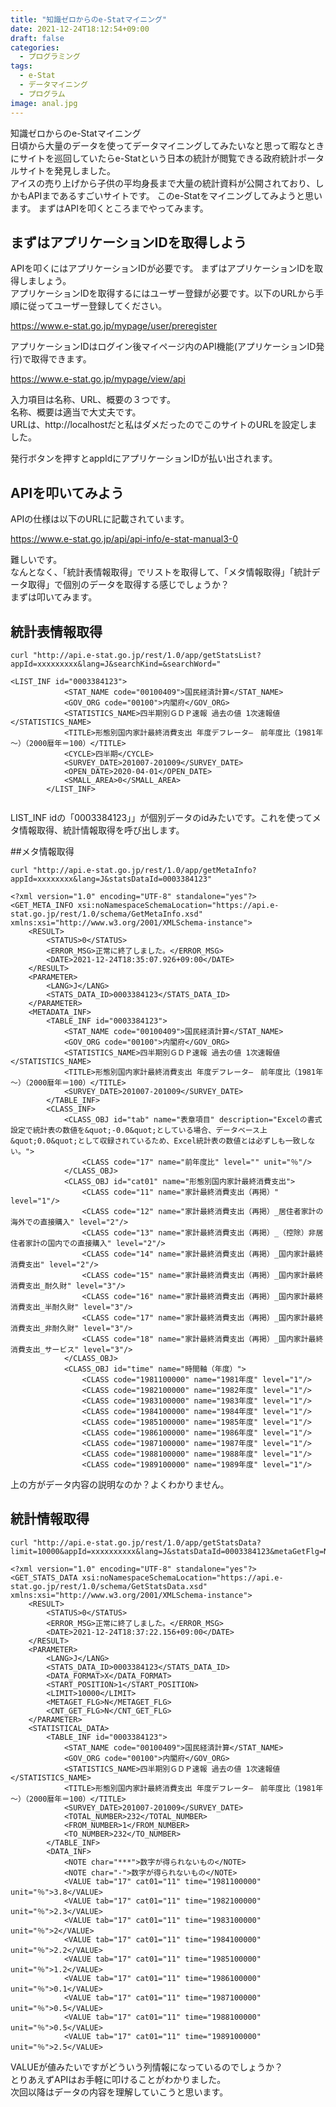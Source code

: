 ```yaml
---
title: "知識ゼロからのe-Statマイニング"
date: 2021-12-24T18:12:54+09:00
draft: false 
categories:
  - プログラミング
tags:
  - e-Stat 
  - データマイニング
  - プログラム
image: anal.jpg
---
```

知識ゼロからのe-Statマイニング  
日頃から大量のデータを使ってデータマイニングしてみたいなと思って暇なときにサイトを巡回していたらe-Statという日本の統計が閲覧できる政府統計ポータルサイトを発見しました。  
アイスの売り上げから子供の平均身長まで大量の統計資料が公開されており、しかもAPIまであるすごいサイトです。 このe-Statをマイニングしてみようと思います。
まずはAPIを叩くところまでやってみます。  

## まずはアプリケーションIDを取得しよう

APIを叩くにはアプリケーションIDが必要です。 
まずはアプリケーションIDを取得しましょう。  
アプリケーションIDを取得するにはユーザー登録が必要です。以下のURLから手順に従ってユーザー登録してください。  

https://www.e-stat.go.jp/mypage/user/preregister

アプリケーションIDはログイン後マイページ内のAPI機能(アプリケーションID発行)で取得できます。  

https://www.e-stat.go.jp/mypage/view/api

入力項目は名称、URL、概要の３つです。  
名称、概要は適当で大丈夫です。  
URLは、http://localhostだと私はダメだったのでこのサイトのURLを設定しました。  

発行ボタンを押すとappIdにアプリケーションIDが払い出されます。  

## APIを叩いてみよう
APIの仕様は以下のURLに記載されています。  

https://www.e-stat.go.jp/api/api-info/e-stat-manual3-0

難しいです。  
なんとなく、「統計表情報取得」でリストを取得して、「メタ情報取得」「統計データ取得」で個別のデータを取得する感じでしょうか？  
まずは叩いてみます。

## 統計表情報取得

```
curl "http://api.e-stat.go.jp/rest/1.0/app/getStatsList?appId=xxxxxxxxx&lang=J&searchKind=&searchWord="

<LIST_INF id="0003384123">
            <STAT_NAME code="00100409">国民経済計算</STAT_NAME>
            <GOV_ORG code="00100">内閣府</GOV_ORG>
            <STATISTICS_NAME>四半期別ＧＤＰ速報 過去の値 1次速報値</STATISTICS_NAME>
            <TITLE>形態別国内家計最終消費支出 年度デフレータ—　前年度比（1981年～）（2000暦年＝100）</TITLE>
            <CYCLE>四半期</CYCLE>
            <SURVEY_DATE>201007-201009</SURVEY_DATE>
            <OPEN_DATE>2020-04-01</OPEN_DATE>
            <SMALL_AREA>0</SMALL_AREA>
        </LIST_INF>


```
LIST_INF idの「0003384123」」が個別データのidみたいです。これを使ってメタ情報取得、統計情報取得を呼び出します。  

##メタ情報取得  
```
curl "http://api.e-stat.go.jp/rest/1.0/app/getMetaInfo?appId=xxxxxxxx&lang=J&statsDataId=0003384123"

<?xml version="1.0" encoding="UTF-8" standalone="yes"?>
<GET_META_INFO xsi:noNamespaceSchemaLocation="https://api.e-stat.go.jp/rest/1.0/schema/GetMetaInfo.xsd" xmlns:xsi="http://www.w3.org/2001/XMLSchema-instance">
    <RESULT>
        <STATUS>0</STATUS>
        <ERROR_MSG>正常に終了しました。</ERROR_MSG>
        <DATE>2021-12-24T18:35:07.926+09:00</DATE>
    </RESULT>
    <PARAMETER>
        <LANG>J</LANG>
        <STATS_DATA_ID>0003384123</STATS_DATA_ID>
    </PARAMETER>
    <METADATA_INF>
        <TABLE_INF id="0003384123">
            <STAT_NAME code="00100409">国民経済計算</STAT_NAME>
            <GOV_ORG code="00100">内閣府</GOV_ORG>
            <STATISTICS_NAME>四半期別ＧＤＰ速報 過去の値 1次速報値</STATISTICS_NAME>
            <TITLE>形態別国内家計最終消費支出 年度デフレータ—　前年度比（1981年～）（2000暦年＝100）</TITLE>
            <SURVEY_DATE>201007-201009</SURVEY_DATE>
        </TABLE_INF>
        <CLASS_INF>
            <CLASS_OBJ id="tab" name="表章項目" description="Excelの書式設定で統計表の数値を&quot;-0.0&quot;としている場合、データベース上&quot;0.0&quot;として収録されているため、Excel統計表の数値とは必ずしも一致しない。">
                <CLASS code="17" name="前年度比" level="" unit="％"/>
            </CLASS_OBJ>
            <CLASS_OBJ id="cat01" name="形態別国内家計最終消費支出">
                <CLASS code="11" name="家計最終消費支出（再掲）" level="1"/>
                <CLASS code="12" name="家計最終消費支出（再掲）_居住者家計の海外での直接購入" level="2"/>
                <CLASS code="13" name="家計最終消費支出（再掲）_（控除）非居住者家計の国内での直接購入" level="2"/>
                <CLASS code="14" name="家計最終消費支出（再掲）_国内家計最終消費支出" level="2"/>
                <CLASS code="15" name="家計最終消費支出（再掲）_国内家計最終消費支出_耐久財" level="3"/>
                <CLASS code="16" name="家計最終消費支出（再掲）_国内家計最終消費支出_半耐久財" level="3"/>
                <CLASS code="17" name="家計最終消費支出（再掲）_国内家計最終消費支出_非耐久財" level="3"/>
                <CLASS code="18" name="家計最終消費支出（再掲）_国内家計最終消費支出_サービス" level="3"/>
            </CLASS_OBJ>
            <CLASS_OBJ id="time" name="時間軸（年度）">
                <CLASS code="1981100000" name="1981年度" level="1"/>
                <CLASS code="1982100000" name="1982年度" level="1"/>
                <CLASS code="1983100000" name="1983年度" level="1"/>
                <CLASS code="1984100000" name="1984年度" level="1"/>
                <CLASS code="1985100000" name="1985年度" level="1"/>
                <CLASS code="1986100000" name="1986年度" level="1"/>
                <CLASS code="1987100000" name="1987年度" level="1"/>
                <CLASS code="1988100000" name="1988年度" level="1"/>
                <CLASS code="1989100000" name="1989年度" level="1"/>

```
上の方がデータ内容の説明なのか？よくわかりません。  

## 統計情報取得
```
curl "http://api.e-stat.go.jp/rest/1.0/app/getStatsData?limit=10000&appId=xxxxxxxxxx&lang=J&statsDataId=0003384123&metaGetFlg=N&cntGetFlg=N"

<?xml version="1.0" encoding="UTF-8" standalone="yes"?>
<GET_STATS_DATA xsi:noNamespaceSchemaLocation="https://api.e-stat.go.jp/rest/1.0/schema/GetStatsData.xsd" xmlns:xsi="http://www.w3.org/2001/XMLSchema-instance">
    <RESULT>
        <STATUS>0</STATUS>
        <ERROR_MSG>正常に終了しました。</ERROR_MSG>
        <DATE>2021-12-24T18:37:22.156+09:00</DATE>
    </RESULT>
    <PARAMETER>
        <LANG>J</LANG>
        <STATS_DATA_ID>0003384123</STATS_DATA_ID>
        <DATA_FORMAT>X</DATA_FORMAT>
        <START_POSITION>1</START_POSITION>
        <LIMIT>10000</LIMIT>
        <METAGET_FLG>N</METAGET_FLG>
        <CNT_GET_FLG>N</CNT_GET_FLG>
    </PARAMETER>
    <STATISTICAL_DATA>
        <TABLE_INF id="0003384123">
            <STAT_NAME code="00100409">国民経済計算</STAT_NAME>
            <GOV_ORG code="00100">内閣府</GOV_ORG>
            <STATISTICS_NAME>四半期別ＧＤＰ速報 過去の値 1次速報値</STATISTICS_NAME>
            <TITLE>形態別国内家計最終消費支出 年度デフレータ—　前年度比（1981年～）（2000暦年＝100）</TITLE>
            <SURVEY_DATE>201007-201009</SURVEY_DATE>
            <TOTAL_NUMBER>232</TOTAL_NUMBER>
            <FROM_NUMBER>1</FROM_NUMBER>
            <TO_NUMBER>232</TO_NUMBER>
        </TABLE_INF>
        <DATA_INF>
            <NOTE char="***">数字が得られないもの</NOTE>
            <NOTE char="-">数字が得られないもの</NOTE>
            <VALUE tab="17" cat01="11" time="1981100000" unit="％">3.8</VALUE>
            <VALUE tab="17" cat01="11" time="1982100000" unit="％">2.3</VALUE>
            <VALUE tab="17" cat01="11" time="1983100000" unit="％">2</VALUE>
            <VALUE tab="17" cat01="11" time="1984100000" unit="％">2.2</VALUE>
            <VALUE tab="17" cat01="11" time="1985100000" unit="％">1.2</VALUE>
            <VALUE tab="17" cat01="11" time="1986100000" unit="％">0.1</VALUE>
            <VALUE tab="17" cat01="11" time="1987100000" unit="％">0.5</VALUE>
            <VALUE tab="17" cat01="11" time="1988100000" unit="％">0.5</VALUE>
            <VALUE tab="17" cat01="11" time="1989100000" unit="％">2.5</VALUE>

```
VALUEが値みたいですがどういう列情報になっているのでしょうか？  
とりあえずAPIはお手軽に叩けることがわかりました。  
次回以降はデータの内容を理解していこうと思います。
